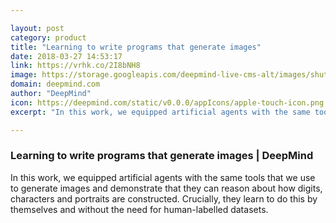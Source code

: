 ```yaml
---

layout: post
category: product
title: "Learning to write programs that generate images"
date: 2018-03-27 14:53:17
link: https://vrhk.co/2I8bNH8
image: https://storage.googleapis.com/deepmind-live-cms-alt/images/shutterstock_451608148.width-600.jpg
domain: deepmind.com
author: "DeepMind"
icon: https://deepmind.com/static/v0.0.0/appIcons/apple-touch-icon.png
excerpt: "In this work, we equipped artificial agents with the same tools that we use to generate images and demonstrate that they can reason about how digits, characters and portraits are constructed. Crucially, they learn to do this by themselves and without the need for human-labelled datasets."

---
```


### Learning to write programs that generate images | DeepMind

In this work, we equipped artificial agents with the same tools that we use to generate images and demonstrate that they can reason about how digits, characters and portraits are constructed. Crucially, they learn to do this by themselves and without the need for human-labelled datasets.